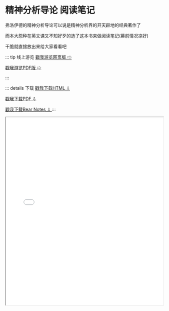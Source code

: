 # 精神分析导论 阅读笔记
弗洛伊德的精神分析导论可以说是精神分析界的开天辟地的经典著作了

而本大怨种在英文课又不知好歹的选了这本书来做阅读笔记(幕前情况凉好)

干脆就直接放出来给大家看看吧

::: tip 线上游览
<a href="https://makabaka1880.github.io/static/psych.html"> 戳我游览网页版 ⇨ </a>

<a href="https://makabaka1880.github.io/static/psych.pdf"> 戳我游览PDF版 ⇨ </a>

:::

::: details 下载
<a href="https://makabaka1880.github.io/static/psych.html" download="Psychoanalysis-notes-html"> 戳我下载HTML ⇩ </a>

<a href="https://makabaka1880.github.io/static/psych.pdf" download="Psychoanalysis-notes-pdf"> 戳我下载PDF ⇩ </a>

<a href="https://makabaka1880.github.io/static/psych.bear" download="Psychoanalysis-notes-bearnotes"> 戳我下载Bear Notes ⇩ </a>
:::



<iframe src="/static/psych.html" style="width: 100%; height: 600px; allowfullscreen: true"></iframe>